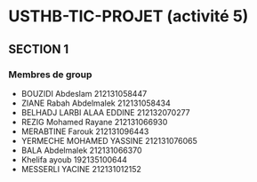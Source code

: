 # USTHB-TIC-PROJET (activité 5)
## SECTION 1 
### Membres de group
- BOUZIDI Abdeslam 212131058447  
- ZIANE Rabah Abdelmalek 212131058434
- BELHADJ LARBI ALAA EDDINE 212132070277
- REZIG Mohamed Rayane 212131066930 
- MERABTINE Farouk 212131096443
- YERMECHE MOHAMED YASSINE 212131076065
- BALA Abdelmalek 212131066370
- Khelifa ayoub 192135100644
- MESSERLI YACINE 212131012152 

